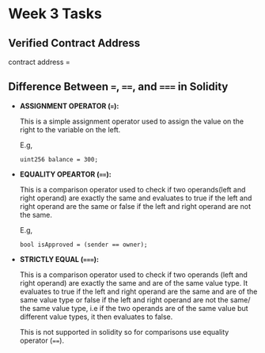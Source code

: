 # Week 3 Tasks

## Verified Contract Address

contract address = 

## Difference Between `=`, `==`, and `===` in Solidity

- **ASSIGNMENT OPERATOR (`=`):** 

    This is a simple assignment operator used to assign the value on the right to the variable on the left. 
    
    E.g, 

    ```
    uint256 balance = 300;
    ```

- **EQUALITY OPEARTOR (`==`):** 

    This is a comparison operator used to check if two operands(left and right operand) are exactly the same and evaluates to true if the left and right operand are the same or false if the left and right operand are not the same.

    E.g,

    ```
    bool isApproved = (sender == owner);
    ```

- **STRICTLY EQUAL (`===`):** 

    This is a comparison operator used to check if two operands (left and right operand) are exactly the same and are of the same value type. It evaluates to true if the left and right operand are the same and are of the same value type or false if the left and right operand are not the same/ the same value type, i.e if the two operands are of the same value but different value types, it then evaluates to false.

    This is not supported in solidity so for comparisons use equality operator (`==`).
